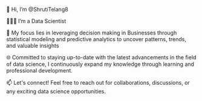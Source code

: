 👋 Hi, I’m @ShrutiTelang8

👩🏻‍💻 I’m a Data Scientist 

🔬 My focus lies in leveraging decision making in Businesses through statistical modeling and predictive analytics to uncover patterns, trends, and valuable insights

🌐 Committed to staying up-to-date with the latest advancements in the field of data science, I continuously expand my knowledge through learning and professional development.

📫 Let's connect! Feel free to reach out for collaborations, discussions, or any exciting data science opportunities.



<!---
ShrutiTelang8/ShrutiTelang8 is a ✨ special ✨ repository because its `README.md` (this file) appears on your GitHub profile.
You can click the Preview link to take a look at your changes.
--->
